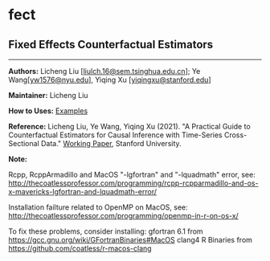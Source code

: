 # fect

## Fixed Effects Counterfactual Estimators
---

**Authors:** Licheng Liu [<liulch.16@sem.tsinghua.edu.cn>]; Ye Wang[<yw1576@nyu.edu>], Yiqing Xu [<yiqingxu@stanford.edu>]

**Maintainer:** Licheng Liu

**How to Uses:** [Examples](https://yiqingxu.org/packages/fect/fect.html)

**Reference:**  Licheng Liu, Ye Wang, Yiqing Xu (2021). "A Practical Guide to Counterfactual Estimators for Causal Inference with Time-Series Cross-Sectional Data." [Working Paper](https://arxiv.org/abs/2107.00856), Stanford University.

**Note:**

Rcpp, RcppArmadillo and MacOS "-lgfortran" and "-lquadmath" error, see: http://thecoatlessprofessor.com/programming/rcpp-rcpparmadillo-and-os-x-mavericks-lgfortran-and-lquadmath-error/

Installation failture related to OpenMP on MacOS, see:
http://thecoatlessprofessor.com/programming/openmp-in-r-on-os-x/

To fix these problems, consider installing: 
gfortran 6.1 from https://gcc.gnu.org/wiki/GFortranBinaries#MacOS
clang4 R Binaries from https://github.com/coatless/r-macos-clang
